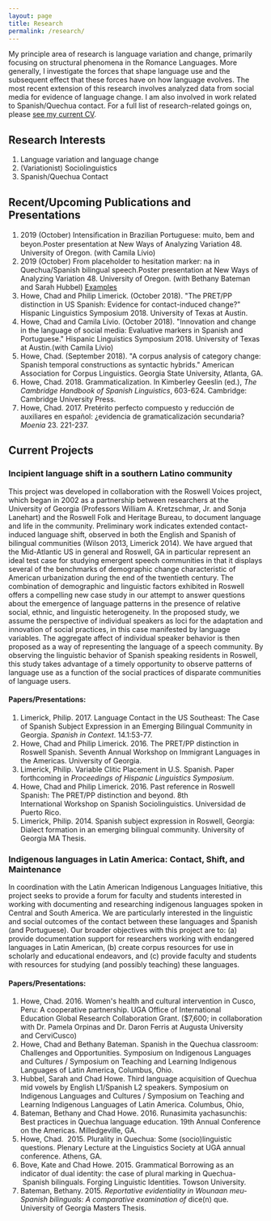 ```yaml
---
layout: page
title: Research
permalink: /research/
---
```


My principle area of research is language variation and change, primarily focusing on structural phenomena in the Romance Languages. More generally, I investigate the forces that shape language use and the subsequent effect that these forces have on how language evolves. The most recent extension of this research involves analyzed data from social media for evidence of language change. I am also involved in work related to Spanish/Quechua contact. For a full list of research-related goings on, please [see my current CV](https://drive.google.com/open?id=12AJlAyBTaXN46iEJOa2ko8zDzXhHKNwI).

## Research Interests
1.  Language variation and language change
2.  (Variationist) Sociolinguistics
3.  Spanish/Quechua Contact

## Recent/Upcoming Publications and Presentations
1.  2019 (October) Intensiﬁcation in Brazilian Portuguese: muito, bem and beyon.Poster presentation at New Ways of Analyzing Variation 48. University of Oregon. (with Camila Lívio)
2.  2019 (October) From placeholder to hesitation marker: na in Quechua/Spanish bilingual speech.Poster presentation at New Ways of Analyzing Variation 48. University of Oregon. (with Bethany Bateman and Sarah Hubbel) [Examples](https://drive.google.com/open?id=1kgGVrpn-CRjObB5n_UxhMMwimIkIDYu8)
3.  Howe, Chad and Philip Limerick. (October 2018). "The PRET/PP distinction in US Spanish: Evidence for contact-induced change?" Hispanic Linguistics Symposium 2018. University of Texas at Austin.
4.  Howe, Chad and Camila Lívio. (October 2018). "Innovation and change in the language of social media: Evaluative markers in Spanish and Portuguese." Hispanic Linguistics Symposium 2018. University of Texas at Austin.(with Camila Lívio)
5.  Howe, Chad. (September 2018). "A corpus analysis of category change: Spanish temporal constructions as syntactic hybrids." American Association for Corpus Linguistics. Georgia State University, Atlanta, GA.
6.  Howe, Chad. 2018. Grammaticalization. In Kimberley Geeslin (ed.), *The Cambridge Handbook of Spanish Linguistics*, 603-624. Cambridge: Cambridge University Press.
7.  Howe, Chad. 2017. Pretérito perfecto compuesto y reducción de auxiliares en español: ¿evidencia de gramaticalización secundaria? *Moenia* 23. 221-237.

## Current Projects

### Incipient language shift in a southern Latino community
This project was developed in collaboration with the Roswell Voices project, which began in 2002 as a partnership between researchers at the University of Georgia (Professors William A. Kretzschmar, Jr. and Sonja Lanehart) and the Roswell Folk and Heritage Bureau, to document language and life in the community. Preliminary work indicates extended contact-induced language shift, observed in both the English and Spanish of bilingual communities (Wilson 2013, Limerick 2014). We have argued that the Mid-Atlantic US in general and Roswell, GA in particular represent an ideal test case for studying emergent speech communities in that it displays several of the benchmarks of demographic change characteristic of American urbanization during the end of the twentieth century. The combination of demographic and linguistic factors exhibited in Roswell offers a compelling new case study in our attempt to answer questions about the emergence of language patterns in the presence of relative social, ethnic, and linguistic heterogeneity. In the proposed study, we assume the perspective of individual speakers as loci for the adaptation and innovation of social practices, in this case manifested by language variables. The aggregate affect of individual speaker behavior is then proposed as a way of representing the language of a speech community. By observing the linguistic behavior of Spanish speaking residents in Roswell, this study takes advantage of a timely opportunity to observe patterns of language use as a function of the social practices of disparate communities of language users.

#### Papers/Presentations:

1.  Limerick, Philip. 2017. Language Contact in the US Southeast: The Case of Spanish Subject Expression in an Emerging Bilingual Community in Georgia. *Spanish in Context*. 14.1:53-77.
2.  Howe, Chad and Philip Limerick. 2016. The PRET/PP distinction in Roswell Spanish. Seventh Annual Workshop on Immigrant Languages in the Americas. University of Georgia.
3.  Limerick, Philip. Variable Clitic Placement in U.S. Spanish. Paper forthcoming in *Proceedings of Hispanic Linguistics Symposium*.
4.  Howe, Chad and Philip Limerick. 2016. Past reference in Roswell Spanish: The PRET/PP distinction and beyond. 8th International Workshop on Spanish Sociolinguistics. Universidad de Puerto Rico.
5.  Limerick, Philip. 2014. Spanish subject expression in Roswell, Georgia: Dialect formation in an emerging bilingual community. University of Georgia MA Thesis.


### Indigenous languages in Latin America: Contact, Shift, and Maintenance
In coordination with the Latin American Indigenous Languages Initiative, this project seeks to provide a forum for faculty and students interested in working with documenting and researching indigenous languages spoken in Central and South America. We are particularly interested in the linguistic and social outcomes of the contact between these languages and Spanish (and Portuguese). Our broader objectives with this project are to: (a) provide documentation support for researchers working with endangered languages in Latin American, (b) create corpus resources for use in scholarly and educational endeavors, and (c) provide faculty and students with resources for studying (and possibly teaching) these languages. 

#### Papers/Presentations:

1.  Howe, Chad. 2016. Women's health and cultural intervention in Cusco, Peru: A cooperative partnership. UGA Office of International Education Global Research Collaboration Grant. ($7,600; in collaboration with Dr. Pamela Orpinas and Dr. Daron Ferris at Augusta University and CerviCusco)
2.  Howe, Chad and Bethany Bateman. Spanish in the Quechua classroom: Challenges and Opportunities. Symposium on Indigenous Languages and Cultures / Symposium on Teaching and Learning Indigenous Languages of Latin America, Columbus, Ohio.
3.  Hubbel, Sarah and Chad Howe. Third language acquisition of Quechua mid vowels by English L1/Spanish L2 speakers. Symposium on Indigenous Languages and Cultures / Symposium on Teaching and Learning Indigenous Languages of Latin America. Columbus, Ohio,
4.  Bateman, Bethany and Chad Howe. 2016. Runasimita yachasunchis: Best practices in Quechua language education. 19th Annual Conference on the Americas. Milledgeville, GA.
5.  Howe, Chad.  2015. Plurality in Quechua: Some (socio)linguistic questions. Plenary Lecture at the Linguistics Society at UGA annual conference. Athens, GA.
6.  Bove, Kate and Chad Howe. 2015. Grammatical Borrowing as an indicator of dual identity: the case of plural marking in Quechua- Spanish bilinguals. Forging Linguistic Identities. Towson University.
7.  Bateman, Bethany. 2015. *Reportative evidentiality in Wounaan meu-Spanish bilinguals: A comparative examination of* dice(n) que. University of Georgia Masters Thesis.
